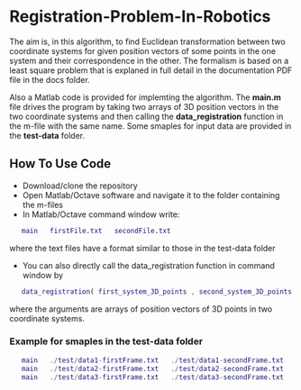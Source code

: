 # Registration-Problem-In-Robotics

The aim is, in this algorithm, to find Euclidean transformation between two coordinate systems for given position vectors of some points in the one system and their correspondence in the other. The formalism is based on a least square problem that is explaned in full detail in the documentation PDF file in the docs folder. 

Also a Matlab code is provided for implemting the algorithm.  The **main.m** file drives the program by taking two arrays of 3D position vectors in the two coordinate systems and then calling the **data_registration** function in the m-file with the same name. Some smaples for input data are provided in the **test-data** folder. 

## How To Use Code
* Download/clone the repository 
* Open Matlab/Octave software and navigate it to the folder containing the m-files
* In Matlab/Octave command window write:
```Matlab
   main   firstFile.txt   secondFile.txt
```
where the text files have a format similar to those in the test-data folder
* You can also directly call the data_registration function in command window by
```Matlab
   data_registration( first_system_3D_points , second_system_3D_points )
```
   where the arguments are arrays of position vectors of 3D points in two coordinate systems.

### Example for smaples in the test-data folder
```Matlab
   main   ./test/data1-firstFrame.txt   ./test/data1-secondFrame.txt
   main   ./test/data2-firstFrame.txt   ./test/data2-secondFrame.txt
   main   ./test/data3-firstFrame.txt   ./test/data3-secondFrame.txt
```
